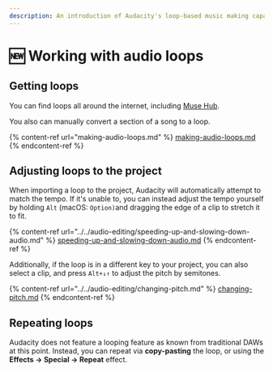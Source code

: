 ```yaml
---
description: An introduction of Audacity's loop-based music making capabilities
---
```


# 🆕 Working with audio loops

## Getting loops

You can find loops all around the internet, including [Muse Hub](https://www.musehub.com/).&#x20;

You also can manually convert a section of a song to a loop. &#x20;

{% content-ref url="making-audio-loops.md" %}
[making-audio-loops.md](making-audio-loops.md)
{% endcontent-ref %}

## Adjusting loops to the project

When importing a loop to the project, Audacity will automatically attempt to match the tempo. If it's unable to, you can instead adjust the tempo yourself by holding `Alt` (macOS: `Option)`and dragging the edge of a clip to stretch it to fit.

{% content-ref url="../../audio-editing/speeding-up-and-slowing-down-audio.md" %}
[speeding-up-and-slowing-down-audio.md](../../audio-editing/speeding-up-and-slowing-down-audio.md)
{% endcontent-ref %}

Additionally, if the loop is in a different key to your project, you can also select a clip, and press `Alt+↓↑` to adjust the pitch by semitones.&#x20;

{% content-ref url="../../audio-editing/changing-pitch.md" %}
[changing-pitch.md](../../audio-editing/changing-pitch.md)
{% endcontent-ref %}

## Repeating loops

Audacity does not feature a looping feature as known from traditional DAWs at this point. Instead, you can repeat via **copy-pasting** the loop, or using the **Effects -> Special -> Repeat** effect.&#x20;
